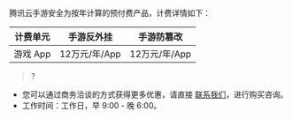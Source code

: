 腾讯云手游安全为按年计算的预付费产品，计费详情如下：

| 计费单元  | 手游反外挂     | 手游防篡改     |
| ----- | --------- | --------- |
| 游戏 App | 12万元/年/App | 12万元/年/App |

>?
- 您可以通过商务洽谈的方式获得更多优惠，请直接 [联系我们](https://cloud.tencent.com/about/connect)，进行购买咨询。
- 工作时间：工作日，早 9:00 - 晚 6:00。
